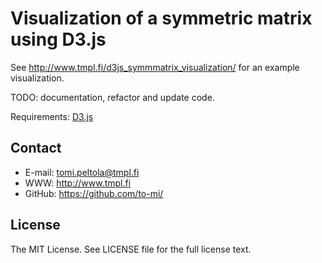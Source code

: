 Visualization of a symmetric matrix using D3.js
===============================================

See http://www.tmpl.fi/d3js_symmmatrix_visualization/ for an example visualization.

TODO: documentation, refactor and update code.

Requirements: [D3.js](http://d3js.org)

Contact
-------

 * E-mail: tomi.peltola@tmpl.fi
 * WWW: http://www.tmpl.fi
 * GitHub: https://github.com/to-mi/


License
-------

The MIT License. See LICENSE file for the full license text.
